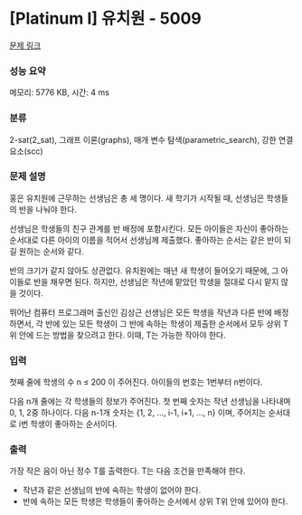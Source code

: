 # [Platinum I] 유치원 - 5009 

[문제 링크](https://www.acmicpc.net/problem/5009) 

### 성능 요약

메모리: 5776 KB, 시간: 4 ms

### 분류

2-sat(2_sat), 그래프 이론(graphs), 매개 변수 탐색(parametric_search), 강한 연결 요소(scc)

### 문제 설명

<p>홍은 유치원에 근무하는 선생님은 총 세 명이다. 새 학기가 시작될 때, 선생님은 학생들의 반을 나눠야 한다.</p>

<p>선생님은 학생들의 친구 관계를 반 배정에 포함시킨다. 모든 아이들은 자신이 좋아하는 순서대로 다른 아이의 이름을 적어서 선생님께 제출했다. 좋아하는 순서는 같은 반이 되길 원하는 순서와 같다.</p>

<p>반의 크기가 같지 않아도 상관없다. 유치원에는 매년 새 학생이 들어오기 때문에, 그 아이들로 반을 채우면 된다. 하지만, 선생님은 작년에 맡았던 학생을 절대로 다시 맡지 않을 것이다.</p>

<p>뛰어난 컴퓨터 프로그래머 출신인 김상근 선생님은 모든 학생을 작년과 다른 반에 배정하면서, 각 반에 있는 모든 학생이 그 반에 속하는 학생이 제출한 순서에서 모두 상위 T위 안에 드는 방법을 찾으려고 한다. 이때, T는 가능한 작아야 한다.</p>

### 입력 

 <p>첫째 줄에 학생의 수 n ≤ 200 이 주어진다. 아이들의 번호는 1번부터 n번이다.</p>

<p>다음 n개 줄에는 각 학생들의 정보가 주어진다. 첫 번째 숫자는 작년 선생님을 나타내며 0, 1, 2중 하나이다. 다음 n-1개 숫자는 {1, 2, ..., i-1, i+1, ..., n} 이며, 주어지는 순서대로 i번 학생이 좋아하는 순서이다.</p>

### 출력 

 <p>가장 작은 음이 아닌 정수 T를 출력한다. T는 다음 조건을 만족해야 한다.</p>

<ul>
	<li>작년과 같은 선생님의 반에 속하는 학생이 없어야 한다.</li>
	<li>반에 속하는 모든 학생은 학생들이 좋아하는 순서에서 상위 T위 안에 있어야 한다.</li>
</ul>

